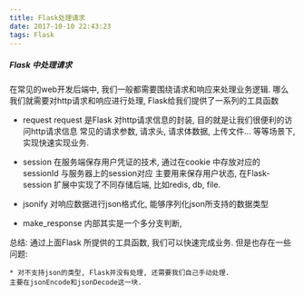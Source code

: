 ```yaml
---
title: Flask处理请求
date: 2017-10-10 22:43:23
tags: Flask
---
```



##### Flask 中处理请求

在常见的web开发后端中, 我们一般都需要围绕请求和响应来处理业务逻辑.
哪么我们就需要对http请求和响应进行处理, Flask给我们提供了一系列的工具函数

* request
    request 是Flask 对http请求信息的封装, 目的就是让我们很便利的访问http请求信息
    常见的请求参数, 请求头, 请求体数据, 上传文件... 等等场景下, 实现快速实现业务.
* session
    在服务端保存用户凭证的技术, 通过在cookie 中存放对应的sessionId 与服务器上的session对应
    主要用来保存用户状态, 在Flask-session 扩展中实现了不同存储后端, 比如redis, db, file.
* jsonify
    对响应数据进行json格式化, 能够序列化json所支持的数据类型

* make_response
    内部其实是一个多分支判断, 
    
总结:
    通过上面Flask 所提供的工具函数, 我们可以快速完成业务. 但是也存在一些问题:
    
    * 对不支持json的类型, Flask并没有处理, 还需要我们自己手动处理.
    主要在jsonEncode和jsonDecode这一块.
